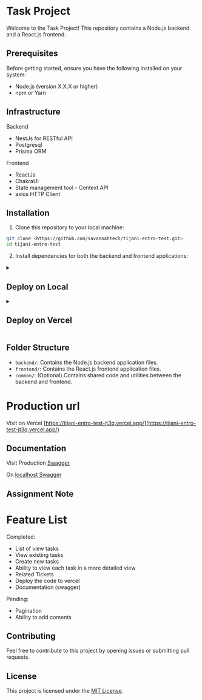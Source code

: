 # Task Project

Welcome to the Task Project! This repository contains a Node.js backend and a React.js frontend.

## Prerequisites

Before getting started, ensure you have the following installed on your system:

- Node.js (version X.X.X or higher)
- npm or Yarn

## Infrastructure

Backend

- NestJs for RESTful API
- Postgresql
- Prisma ORM

Frontend

- ReactJs
- ChakraUI
- State management tool - Context API
- axios HTTP Client

## Installation

1. Clone this repository to your local machine:

```bash
git clone <https://github.com/savannahtech/tijani-entro-test.git>
cd tijani-entro-test
```

2. Install dependencies for both the backend and frontend applications:

<details>
  <summary><h2>Deploy on Local</h2></summary>

### 🧑‍🍳 Before We Start

1. Create a Postgresql locally or with any cloud free host account, such as AWS RDS.

### Get connection details via Cloud service

1. Navigate to your RDS cluster's dashboard.
2. Get **Endpoint**, **Port** and **User** field from the Connection tab.
3. Build your DATABASE_URL string: `postgres://<User>:<Password>@<Endpoint>:<Port>/<DB_NAME>?sslaccept=strict`

### Get connection details via docker-compose

1. update the docker-compose.yml file and run the following commands.

```bash
  ## to confirm username on mac
  echo $USER

  # start up
  docker-compose up
```

2. Get **Endpoint**, **Port** and **User** field from the Connection tab.
3. Build your DATABASE_URL string: `postgres://<User>:<Password>@<c@localhost:>:<5432>/<DB_NAME>?sslaccept=strict`

### 2. Deploy on your workspace

1. Clone the code.

   ```shell
   git clone https://github.com/savannahtech/tijani-entro-test.git
   cd tijani-entro-test
   ```

2. Set DATABASE_URL environment variables.
   ```shell
   export DATABASE_URL=${your_DATABASE_URL_string}
   ```
3. Install dependence.

   ```shell
   cd backend
   yarn install

   cd ../frontend
   yarn install
   ```

4. Migrate your database.
   ```shell
   npx prisma migrate dev / npx prisma db push
   ```
5. Start the app.

   ```shell
   cd ../frontend
   yarn start

   cd ../backend
   yarn start:dev
   ```

6. Run test.
   ```shell
   npm run test:watch
   ```

🎉 Mission Completes.

The frontend app is now running, navigate to http://localhost:3000/ in your browser to explore its UI.

The backend will be accessible at http://localhost:8080.

</details>

<details>
  <summary><h2>Deploy on Vercel</h2></summary>

### 🧑‍🍳 Before We Start

1. Create a [AWS RDS](https://signin.aws.amazon.com/) account and get your free trial cluster.
2. Create a [Vercel](https://vercel.com/signup) account.

### 1. Get connection details

1. Navigate to your RDS cluster's dashboard.
2. Get **Endpoint**, **Port** and **User** field from the Connection tab.
3. Build your DATABASE_URL string: `postgres://<User>:<Password>@<Endpoint>:<Port>/<db_name>?sslaccept=strict`

You will use this DATABASE_URL string to connect to AWS RDS Cloud cluster later.

### 2. Deploy on Vercel

The **Deploy** button will take you through Vercel's project creation flow. Vercel will help to clone this job to your own GitHub repository and automatically deploy it.

[![Deploy with Vercel](https://vercel.com/button)](https://vercel.com/new/clone?repository-name=tijani-entro-test&repository-url=https%3A%2F%2Fgithub.com%2Fsavannahtech%2Ftijani-entro-test&env=DATABASE_URL&envDescription=tijani-entro-test%20Cloud%20connection%20string)

1. Click the **Deploy** button.
2. Click **GitHub** button and authenticate GitHub account.
3. Select your **Git Scope** and fill in **Repository Name** for your own GitHub repository.
4. Click **Create** to create the git repository.
5. Enter the DATABASE_URL string, get in the previous step, in the **Value** field.
6. Click **Deploy**.

🎉 Mission Completes.

Now wait for the deployment to complete, then you can view your site on the default domain generated by Vercel.

</details>

## Folder Structure

- `backend/`: Contains the Node.js backend application files.
- `frontend/`: Contains the React.js frontend application files.
- `common/`: (Optional) Contains shared code and utilities between the backend and frontend.

# Production url

Visit on Vercel [https://tijani-entro-test-jt3q.vercel.app/](https://tijani-entro-test-jt3q.vercel.app/)

## Documentation

Visit Production [Swagger](https://rgpmnyrmq3.us-east-1.awsapprunner.com/swagger)

On [localhost Swagger](http://localhost:8080/swagger)

## Assignment Note

# Feature List

Completed:

- List of view tasks
- View existing tasks
- Create new tasks
- Ability to view each task in a more detailed view
- Related Tickets
- Deploy the code to vercel
- Documentation (swagger)

Pending:

- Pagination
- Ability to add coments

## Contributing

Feel free to contribute to this project by opening issues or submitting pull requests.

## License

This project is licensed under the [MIT License](LICENSE).
